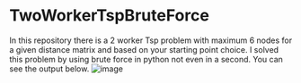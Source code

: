 # TwoWorkerTspBruteForce
In this repository there is a 2 worker Tsp problem with maximum 6 nodes for a given distance matrix and based on your starting point choice. I solved this problem by using brute force in python not even in a second. 
You can see the output below.
![image](https://user-images.githubusercontent.com/76563133/204611858-92225ab8-957a-4069-b065-b049310edd38.png)
